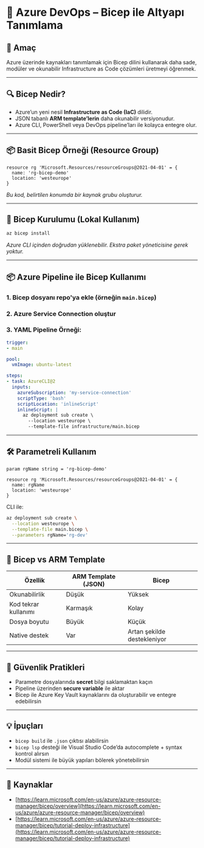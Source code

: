 # 🧱 Azure DevOps – Bicep ile Altyapı Tanımlama

## 🧠 Amaç

Azure üzerinde kaynakları tanımlamak için Bicep dilini kullanarak daha sade, modüler ve okunabilir Infrastructure as Code çözümleri üretmeyi öğrenmek.

---
## 🔍 Bicep Nedir?

- Azure’un yeni nesil **Infrastructure as Code (IaC)** dilidir.
- JSON tabanlı **ARM template’lerin** daha okunabilir versiyonudur.
- Azure CLI, PowerShell veya DevOps pipeline’ları ile kolayca entegre olur.

---
## 📦 Basit Bicep Örneği (Resource Group)
```bicep
resource rg 'Microsoft.Resources/resourceGroups@2021-04-01' = {
  name: 'rg-bicep-demo'
  location: 'westeurope'
}
```
*Bu kod, belirtilen konumda bir kaynak grubu oluşturur.*

---
## 🔧 Bicep Kurulumu (Lokal Kullanım)
```bash
az bicep install
```
*Azure CLI içinden doğrudan yüklenebilir. Ekstra paket yöneticisine gerek yoktur.*

---
## 📦 Azure Pipeline ile Bicep Kullanımı

### 1. Bicep dosyanı repo'ya ekle (örneğin `main.bicep`)

### 2. Azure Service Connection oluştur

### 3. YAML Pipeline Örneği:
```yaml
trigger:
- main

pool:
  vmImage: ubuntu-latest

steps:
- task: AzureCLI@2
  inputs:
    azureSubscription: 'my-service-connection'
    scriptType: 'bash'
    scriptLocation: 'inlineScript'
    inlineScript: |
      az deployment sub create \
        --location westeurope \
        --template-file infrastructure/main.bicep
```
---
## 🛠️ Parametreli Kullanım
```bicep
param rgName string = 'rg-bicep-demo'

resource rg 'Microsoft.Resources/resourceGroups@2021-04-01' = {
  name: rgName
  location: 'westeurope'
}
```
CLI ile:
```bash
az deployment sub create \
  --location westeurope \
  --template-file main.bicep \
  --parameters rgName='rg-dev'
```
---
## 🧰 Bicep vs ARM Template

|Özellik|ARM Template (JSON)|Bicep|
|---|---|---|
|Okunabilirlik|Düşük|Yüksek|
|Kod tekrar kullanımı|Karmaşık|Kolay|
|Dosya boyutu|Büyük|Küçük|
|Native destek|Var|Artan şekilde destekleniyor|

---
## 🔐 Güvenlik Pratikleri

- Parametre dosyalarında **secret** bilgi saklamaktan kaçın
- Pipeline üzerinden **secure variable** ile aktar
- Bicep ile Azure Key Vault kaynaklarını da oluşturabilir ve entegre edebilirsin

---

## 💡 İpuçları

- `bicep build` ile `.json` çıktısı alabilirsin
- `bicep lsp` desteği ile Visual Studio Code’da autocomplete + syntax kontrol alırsın
- Modül sistemi ile büyük yapıları bölerek yönetebilirsin

---
## 🔗 Kaynaklar

- [https://learn.microsoft.com/en-us/azure/azure-resource-manager/bicep/overview](https://learn.microsoft.com/en-us/azure/azure-resource-manager/bicep/overview)
- [https://learn.microsoft.com/en-us/azure/azure-resource-manager/bicep/tutorial-deploy-infrastructure](https://learn.microsoft.com/en-us/azure/azure-resource-manager/bicep/tutorial-deploy-infrastructure)